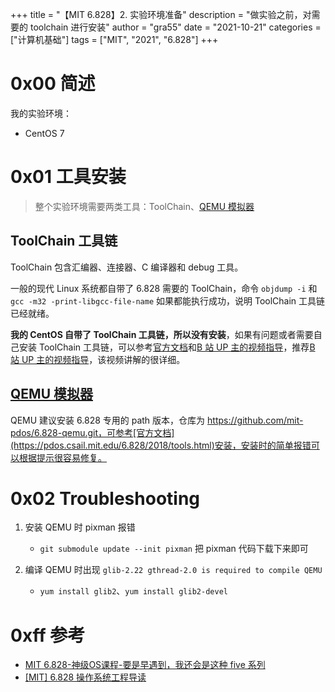 +++
title = "【MIT 6.828】2. 实验环境准备"
description = "做实验之前，对需要的 toolchain 进行安装"
author = "gra55"
date = "2021-10-21"
categories = ["计算机基础"]
tags = ["MIT", "2021", "6.828"]
+++

# 0x00 简述
我的实验环境：
+ CentOS 7

# 0x01 工具安装
> 整个实验环境需要两类工具：ToolChain、[QEMU 模拟器](https://www.qemu.org/)

## ToolChain 工具链
ToolChain 包含汇编器、连接器、C 编译器和 debug 工具。

一般的现代 Linux 系统都自带了 6.828 需要的 ToolChain，命令 `objdump -i` 和 `gcc -m32 -print-libgcc-file-name` 如果都能执行成功，说明 ToolChain 工具链已经就绪。

**我的 CentOS 自带了 ToolChain 工具链，所以没有安装**，如果有问题或者需要自己安装 ToolChain 工具链，可以参考[官方文档](https://pdos.csail.mit.edu/6.828/2018/tools.html)和[B 站 UP 主的视频指导](https://www.bilibili.com/video/BV1NA411j7rX?spm_id_from=333.999.0.0)，推荐[B 站 UP 主的视频指导](https://www.bilibili.com/video/BV1NA411j7rX?spm_id_from=333.999.0.0)，该视频讲解的很详细。

## [QEMU 模拟器](https://www.qemu.org/)
QEMU 建议安装 6.828 专用的 path 版本，仓库为 https://github.com/mit-pdos/6.828-qemu.git，可参考[官方文档](https://pdos.csail.mit.edu/6.828/2018/tools.html)安装，安装时的简单报错可以根据提示很容易修复。

# 0x02 Troubleshooting
1. 安装 QEMU 时 pixman 报错
    + `git submodule update --init pixman` 把 pixman 代码下载下来即可

2. 编译 QEMU 时出现 `glib-2.22 gthread-2.0 is required to compile QEMU`
    + `yum install glib2`、`yum install glib2-devel`

# 0xff 参考
+ [MIT 6.828-神级OS课程-要是早遇到，我还会是这种 five 系列](https://zhuanlan.zhihu.com/p/74028717)
+ [[MIT] 6.828 操作系统工程导读](https://zhuanlan.zhihu.com/p/368954250)